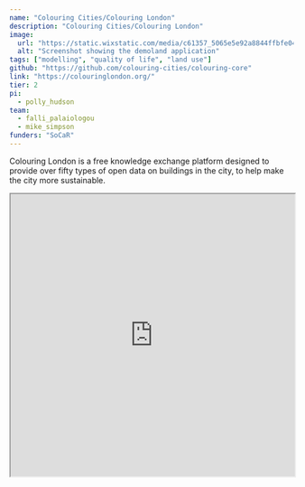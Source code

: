 ```yaml
---
name: "Colouring Cities/Colouring London"
description: "Colouring Cities/Colouring London"
image:
  url: "https://static.wixstatic.com/media/c61357_5065e5e92a8844ffbfe0400291524001~mv2.jpg/v1/fill/w_1325,h_866,al_c,q_85,usm_0.66_1.00_0.01,enc_auto/colouring%20beirut_JPG.jpg"
  alt: "Screenshot showing the demoland application"
tags: ["modelling", "quality of life", "land use"]
github: "https://github.com/colouring-cities/colouring-core"
link: "https://colouringlondon.org/"
tier: 2
pi:
  - polly_hudson
team:
  - falli_palaiologou
  - mike_simpson
funders: "SoCaR"
---
```


Colouring London is a free knowledge exchange platform designed to provide over fifty types of open data on buildings in the city, to help make the city more sustainable.

<iframe  style="width:100%;min-height:500px" src="https://colouringlondon.org/" title="demoland"/>
